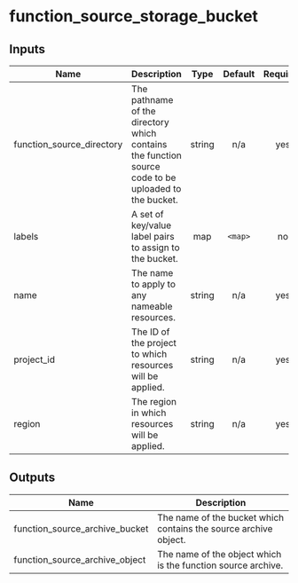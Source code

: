 # function_source_storage_bucket

[^]: (autogen_docs_start)

## Inputs

| Name | Description | Type | Default | Required |
|------|-------------|:----:|:-----:|:-----:|
| function\_source\_directory | The pathname of the directory which contains the function source code to be uploaded to the bucket. | string | n/a | yes |
| labels | A set of key/value label pairs to assign to the bucket. | map | `<map>` | no |
| name | The name to apply to any nameable resources. | string | n/a | yes |
| project\_id | The ID of the project to which resources will be applied. | string | n/a | yes |
| region | The region in which resources will be applied. | string | n/a | yes |

## Outputs

| Name | Description |
|------|-------------|
| function\_source\_archive\_bucket | The name of the bucket which contains the source archive object. |
| function\_source\_archive\_object | The name of the object which is the function source archive. |

[^]: (autogen_docs_end)
